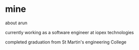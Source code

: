 # mine
about arun

currently working as a software engineer at iopex technologies

completed graduation from St Martin's engineering College 

